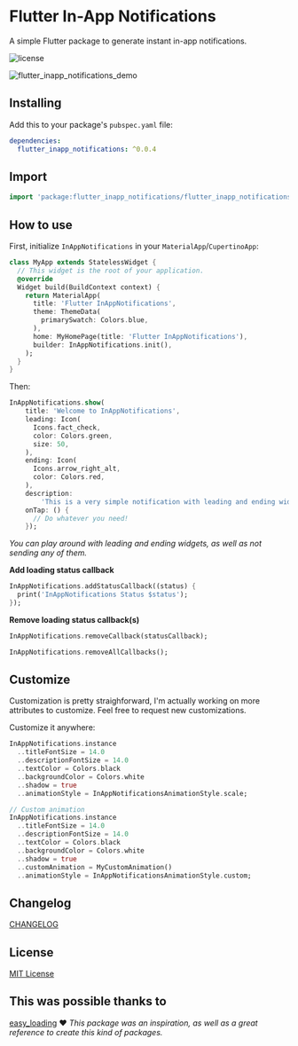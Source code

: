 # Flutter In-App Notifications

A simple Flutter package to generate instant in-app notifications.

![license](https://img.shields.io/github/license/pintalubaf/flutter_inapp_notifications?style=flat)

![flutter_inapp_notifications_demo](https://user-images.githubusercontent.com/36412259/120113731-32e0bb80-c152-11eb-8b73-26cdc1e3163d.gif)

## Installing

Add this to your package's `pubspec.yaml` file:

```yaml
dependencies:
  flutter_inapp_notifications: ^0.0.4
```

## Import

```dart
import 'package:flutter_inapp_notifications/flutter_inapp_notifications.dart';
```

## How to use

First, initialize `InAppNotifications` in your `MaterialApp`/`CupertinoApp`:

```dart
class MyApp extends StatelessWidget {
  // This widget is the root of your application.
  @override
  Widget build(BuildContext context) {
    return MaterialApp(
      title: 'Flutter InAppNotifications',
      theme: ThemeData(
        primarySwatch: Colors.blue,
      ),
      home: MyHomePage(title: 'Flutter InAppNotifications'),
      builder: InAppNotifications.init(),
    );
  }
}
```

Then:

```dart
InAppNotifications.show(
    title: 'Welcome to InAppNotifications',
    leading: Icon(
      Icons.fact_check,
      color: Colors.green,
      size: 50,
    ),
    ending: Icon(
      Icons.arrow_right_alt,
      color: Colors.red,
    ),
    description:
        'This is a very simple notification with leading and ending widget.',
    onTap: () {
      // Do whatever you need!
    });
```

<em>You can play around with leading and ending widgets, as well as not sending any of them.</em>

<strong>Add loading status callback</strong>

```dart
InAppNotifications.addStatusCallback((status) {
  print('InAppNotifications Status $status');
});
```

<strong>Remove loading status callback(s)</strong>

```dart
InAppNotifications.removeCallback(statusCallback);

InAppNotifications.removeAllCallbacks();
```

## Customize

Customization is pretty straighforward, I'm actually working on more attributes to customize. Feel free to request new customizations.

Customize it anywhere:

```dart
InAppNotifications.instance
  ..titleFontSize = 14.0
  ..descriptionFontSize = 14.0
  ..textColor = Colors.black
  ..backgroundColor = Colors.white
  ..shadow = true
  ..animationStyle = InAppNotificationsAnimationStyle.scale;

// Custom animation
InAppNotifications.instance
  ..titleFontSize = 14.0
  ..descriptionFontSize = 14.0
  ..textColor = Colors.black
  ..backgroundColor = Colors.white
  ..shadow = true
  ..customAnimation = MyCustomAnimation()
  ..animationStyle = InAppNotificationsAnimationStyle.custom;
```

## Changelog

[CHANGELOG](./CHANGELOG.md)

## License

[MIT License](./LICENSE)

## This was possible thanks to

[easy_loading](https://github.com/kokohuang/flutter_easyloading) ❤️
<em>This package was an inspiration, as well as a great reference to create this kind of packages.</em>
